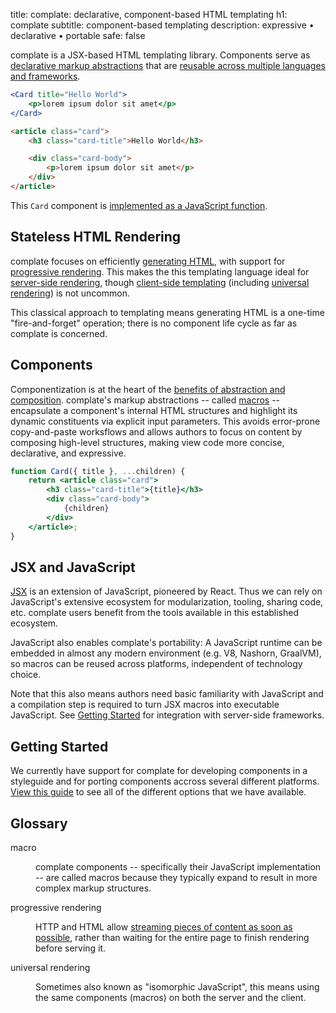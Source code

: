 title: complate: declarative, component-based HTML templating
h1: complate
subtitle: component-based templating
description: expressive • declarative • portable
safe: false

complate is a JSX-based HTML templating library.
Components serve as [declarative markup abstractions](#components)
that are [reusable across multiple languages and frameworks](#portability).


<div class="code-example">
<div class="input" aria-label="Complate Template">

```jsx
<Card title="Hello World">
    <p>lorem ipsum dolor sit amet</p>
</Card>
```

</div>
<div class="output" aria-label="HTML Output">

```html
<article class="card">
    <h3 class="card-title">Hello World</h3>

    <div class="card-body">
        <p>lorem ipsum dolor sit amet</p>
    </div>
</article>
```

</div>
</div>

This `Card` component is [implemented as a JavaScript function](#components).


Stateless HTML Rendering
------------------------

complate focuses on efficiently [generating HTML],
with support for [progressive rendering](#progressive-rendering).
This makes the this templating language ideal for [server-side rendering],
though [client-side templating] (including [universal rendering](#universal-rendering)) is not uncommon.

This classical approach to templating means generating HTML is a one-time "fire-and-forget" operation;
there is no component life cycle as far as complate is concerned.


Components <span id="components"></span>
----------

Componentization is at the heart of the [benefits of abstraction and composition](rationale.html).
complate's markup abstractions -- called [macros](#macro) -- encapsulate a component's internal HTML structures and highlight its dynamic constituents via explicit input parameters.
This avoids error-prone copy-and-paste worksflows and allows authors to focus on content by composing high-level structures, making view code more concise, declarative, and expressive.

```jsx
function Card({ title }, ...children) {
    return <article class="card">
        <h3 class="card-title">{title}</h3>
        <div class="card-body">
            {children}
        </div>
    </article>;
}
```


JSX and JavaScript
------------------

[JSX](what-is-jsx.html) is an extension of JavaScript, pioneered by React.
Thus we can rely on JavaScript's extensive ecosystem for modularization, tooling, sharing code, etc.
complate users benefit from the tools available in this established ecosystem.

<span id="portability"></span>
JavaScript also enables complate's portability: A JavaScript runtime can be embedded in almost any modern environment (e.g. V8, Nashorn, GraalVM), so macros can be reused across platforms, independent of technology choice.

Note that this also means authors need basic familiarity with JavaScript and a compilation step is required to turn JSX macros into executable JavaScript.
See [Getting Started](#getting-started) for integration with server-side frameworks.


Getting Started <span id="getting-started"></span>
---------------

We currently have support for complate for developing components in a styleguide and for porting components accross several different platforms.
[View this guide](getting-started.html) to see all of the different options that we have available.


Glossary
--------

<dl>
<dt id="macro">macro</dt>
<dd>

complate components -- specifically their JavaScript implementation -- are called macros because they typically expand to result in more complex markup structures.

</dd>

<dt id="progressive-rendering">progressive rendering</dt>
<dd>

HTTP and HTML allow [streaming pieces of content as soon as possible](https://medium.com/ben-and-dion/progressive-rendering-a-killer-and-under-appreciated-feature-of-the-web-97c789b608c1), rather than waiting for the entire page to finish rendering before serving it.

</dd>

<dt id="universal-rendering">universal rendering</dt>
<dd>

Sometimes also known as "isomorphic JavaScript", this means using the same components (macros) on both the server and the client.

</dd>
<dl>


[generating HTML]: https://adactio.com/journal/16404
[server-side rendering]: https://www.innoq.com/en/articles/2020/01/javascript-in-ma%C3%9Fen/
[client-side templating]: https://www.innoq.com/en/blog/self-contained-custom-elements/
